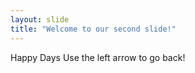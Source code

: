 ```yaml
---
layout: slide
title: "Welcome to our second slide!"
---
```

Happy Days
Use the left arrow to go back!
